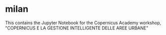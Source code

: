 # milan
This contains the Jupyter Notebook for the Copernicus Academy workshop, "COPERNICUS E LA GESTIONE INTELLIGENTE DELLE AREE URBANE"
